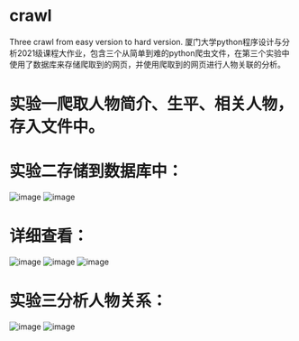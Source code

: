 # crawl
Three crawl from easy version to hard version.
厦门大学python程序设计与分析2021级课程大作业，包含三个从简单到难的python爬虫文件，在第三个实验中使用了数据库来存储爬取到的网页，并使用爬取到的网页进行人物关联的分析。


# 实验一爬取人物简介、生平、相关人物，存入文件中。


# 实验二存储到数据库中：
![image](https://github.com/malaozei/crawl/assets/94264539/675375f7-d05a-44db-a8b5-b7276cf50e8c)
![image](https://github.com/malaozei/crawl/assets/94264539/eecc4750-3d6e-47ee-965c-e41ac218cb0c)
# 详细查看：
![image](https://github.com/malaozei/crawl/assets/94264539/092a9734-38a9-415e-bb10-17181418a0a7)
![image](https://github.com/malaozei/crawl/assets/94264539/0620840b-059b-4f61-a058-dd64924b47dd)
![image](https://github.com/malaozei/crawl/assets/94264539/91f4b67e-bdd7-477e-becc-7a06996955fb)
# 实验三分析人物关系：
![image](https://github.com/malaozei/crawl/assets/94264539/5c83a36b-44f3-4408-9158-e9d6dfb69506)
![image](https://github.com/malaozei/crawl/assets/94264539/b1f8589b-f89b-4edb-a40e-eac4d2205743)
